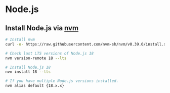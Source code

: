Node.js
===

## Install Node.js via [nvm](https://github.com/nvm-sh/nvm)
```bash
# Install nvm
curl -o- https://raw.githubusercontent.com/nvm-sh/nvm/v0.39.0/install.sh | bash

# Check last LTS versions of Node.js 18
nvm version-remote 18 --lts

# Install Node.js 18
nvm install 18 --lts

# If you have multiple Node.js versions installed.
nvm alias default {18.x.x}
```

